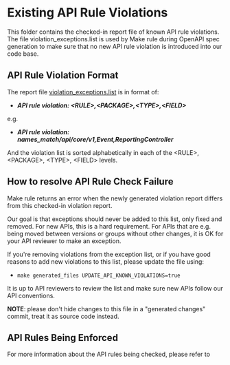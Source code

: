 # Existing API Rule Violations

This folder contains the checked-in report file of known API rule violations.
The file violation\_exceptions.list is used by Make rule during OpenAPI spec generation to make
sure that no new API rule violation is introduced into our code base.

## API Rule Violation Format

The report file [violation\_exceptions.list](./violation_exceptions.list) is in format of:

 * ***API rule violation: \<RULE\>,\<PACKAGE\>,\<TYPE\>,\<FIELD\>***

e.g.

 * ***API rule violation: names_match/api/core/v1,Event,ReportingController***

And the violation list is sorted alphabetically in each of the \<RULE\>, \<PACKAGE\>, \<TYPE\>, \<FIELD\> levels.

## How to resolve API Rule Check Failure

Make rule returns an error when the newly generated violation report differs from this
checked-in violation report.

Our goal is that exceptions should never be added to this list, only fixed and removed.
For new APIs, this is a hard requirement. For APIs that are e.g. being moved between
versions or groups without other changes, it is OK for your API reviewer to make an
exception.

If you're removing violations from the exception list, or if you have good
reasons to add new violations to this list, please update the file using:

 - `make generated_files UPDATE_API_KNOWN_VIOLATIONS=true`

It is up to API reviewers to review the list and make sure new APIs follow our API conventions.

**NOTE**: please don't hide changes to this file in a "generated changes" commit, treat it as
source code instead.

## API Rules Being Enforced

For more information about the API rules being checked, please refer to

